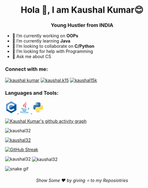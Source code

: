 <h1 align="center">Hola 👋, I am Kaushal Kumar😊</h1>
<h3 align="center">Young Hustler from INDIA</h3>


- 🔭 I’m currently working on **OOPs**
- 🌱 I’m currently learning **Java**
- 👯 I’m looking to collaborate on **C/Python**
- 🤔 I’m looking for help with Programming
- 💬 Ask me about CS

<h3 align="left">Connect with me:</h3>
<p align="left">
<a href="https://www.linkedin.com/in/kaushal-kumar-a18402215" target="blank"><img align="center" src="https://raw.githubusercontent.com/rahuldkjain/github-profile-readme-generator/master/src/images/icons/Social/linked-in-alt.svg" alt="kaushal kumar" height="30" width="40" /></a>
<a href="https://instagram.com/kaushal.k15" target="blank"><img align="center" src="https://raw.githubusercontent.com/rahuldkjain/github-profile-readme-generator/master/src/images/icons/Social/instagram.svg" alt="kaushal.k15" height="30" width="40" /></a>
 <a href="https://www.twitter.com/in/kaushal15k" target="blank"><img align="center" src="https://raw.githubusercontent.com/rahuldkjain/github-profile-readme-generator/master/src/images/icons/Social/twitter.svg" alt="kaushal15k" height="30" width="40" /></a>
</p>

<h3 align="left">Languages and Tools:</h3>
<p align="left"> <a href="https://www.cprogramming.com/" target="_blank" rel="noreferrer"> <img src="https://raw.githubusercontent.com/devicons/devicon/master/icons/c/c-original.svg" alt="c" width="40" height="40"/> </a> <a href="https://www.java.com" target="_blank" rel="noreferrer"> <img src="https://raw.githubusercontent.com/devicons/devicon/master/icons/java/java-original.svg" alt="java" width="40" height="40"/> </a> <a href="https://www.python.org" target="_blank" rel="noreferrer"> <img src="https://raw.githubusercontent.com/devicons/devicon/master/icons/python/python-original.svg" alt="python" width="40" height="40"/> </a> </p>


[![Kaushal Kumar's github activity graph](https://activity-graph.herokuapp.com/graph?username=kaushal32&theme=chartreuse-dark)](https://github.com/kaushal32/github-readme-activity-graph)



<p align="left"> <img src="https://komarev.com/ghpvc/?username=kaushal32&label=Profile%20views&color=0e75b6&style=flat" alt="kaushal32" /> </p>
<p align="left"> <a href="https://github.com/ryo-ma/github-profile-trophy"><img src="https://github-profile-trophy.vercel.app/?username=kaushal32" alt="kaushal32" /></a> </p>


[![GitHub Streak](http://github-readme-streak-stats.herokuapp.com?user=kaushal32&theme=blue-green&hide_border=true&date_format=M%20j%5B%2C%20Y%5D)](https://git.io/streak-stats)



<p><img align="left" src="https://github-readme-stats.vercel.app/api/top-langs?username=kaushal32&theme=blue-green&show_icons=true&locale=en&layout=compact" alt="kaushal32" /></p>

<p>&nbsp;<img align="center" src="https://github-readme-stats.vercel.app/api?username=kaushal32&theme=blue-green&show_icons=true&locale=en" alt="kaushal32" /></p>


![snake gif](https://github.com/kaushal32/kaushal32/blob/output/github-contribution-grid-snake.gif)

<h6 align= "center">Show Some ❤ by giving ⭐ to my Reposiotries</h6>


